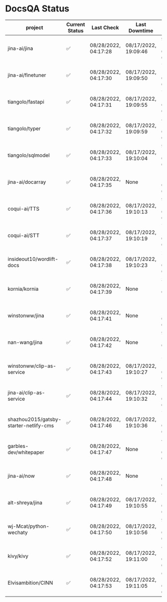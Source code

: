 # DocsQA Status

|               project                |Current Status|     Last Check     |   Last Downtime    |              % Uptime              |
|--------------------------------------|--------------|--------------------|--------------------|------------------------------------|
|jina-ai/jina                          |✅            |08/28/2022, 04:17:28|08/17/2022, 19:09:46|95.330 (since 08/15/2022, 07:09:42) |
|jina-ai/finetuner                     |✅            |08/28/2022, 04:17:30|08/17/2022, 19:09:50|70.053 (since 08/15/2022, 07:09:42) |
|tiangolo/fastapi                      |✅            |08/28/2022, 04:17:31|08/17/2022, 19:09:55|70.057 (since 08/15/2022, 07:09:42) |
|tiangolo/typer                        |✅            |08/28/2022, 04:17:32|08/17/2022, 19:09:59|89.935 (since 08/15/2022, 07:09:42) |
|tiangolo/sqlmodel                     |✅            |08/28/2022, 04:17:33|08/17/2022, 19:10:04|95.345 (since 08/15/2022, 07:09:42) |
|jina-ai/docarray                      |✅            |08/28/2022, 04:17:35|None                |100.000 (since 08/24/2022, 01:39:12)|
|coqui-ai/TTS                          |✅            |08/28/2022, 04:17:36|08/17/2022, 19:10:13|95.343 (since 08/15/2022, 07:09:42) |
|coqui-ai/STT                          |✅            |08/28/2022, 04:17:37|08/17/2022, 19:10:19|70.058 (since 08/15/2022, 07:09:42) |
|insideout10/wordlift-docs             |✅            |08/28/2022, 04:17:38|08/17/2022, 19:10:23|23.881 (since 08/15/2022, 07:09:42) |
|kornia/kornia                         |✅            |08/28/2022, 04:17:39|None                |31.189 (since 08/23/2022, 16:11:04) |
|winstonww/jina                        |✅            |08/28/2022, 04:17:41|None                |100.000 (since 08/26/2022, 06:21:28)|
|nan-wang/jina                         |✅            |08/28/2022, 04:17:42|None                |99.953 (since 08/24/2022, 15:11:24) |
|winstonww/clip-as-service             |✅            |08/28/2022, 04:17:43|08/17/2022, 19:10:27|70.060 (since 08/15/2022, 07:09:42) |
|jina-ai/clip-as-service               |✅            |08/28/2022, 04:17:44|08/17/2022, 19:10:32|95.351 (since 08/15/2022, 07:09:42) |
|shazhou2015/gatsby-starter-netlify-cms|✅            |08/28/2022, 04:17:46|08/17/2022, 19:10:36|70.060 (since 08/15/2022, 07:09:42) |
|garbles-dev/whitepaper                |✅            |08/28/2022, 04:17:47|None                |49.065 (since 08/24/2022, 01:39:12) |
|jina-ai/now                           |✅            |08/28/2022, 04:17:48|None                |100.000 (since 08/24/2022, 01:39:12)|
|alt-shreya/jina                       |✅            |08/28/2022, 04:17:49|08/17/2022, 19:10:55|89.169 (since 08/15/2022, 07:09:42) |
|wj-Mcat/python-wechaty                |✅            |08/28/2022, 04:17:50|08/17/2022, 19:10:56|93.941 (since 08/15/2022, 07:09:42) |
|kivy/kivy                             |✅            |08/28/2022, 04:17:52|08/17/2022, 19:11:00|89.171 (since 08/15/2022, 07:09:42) |
|Elvisambition/CINN                    |✅            |08/28/2022, 04:17:53|08/17/2022, 19:11:05|63.882 (since 08/15/2022, 07:09:42) |
